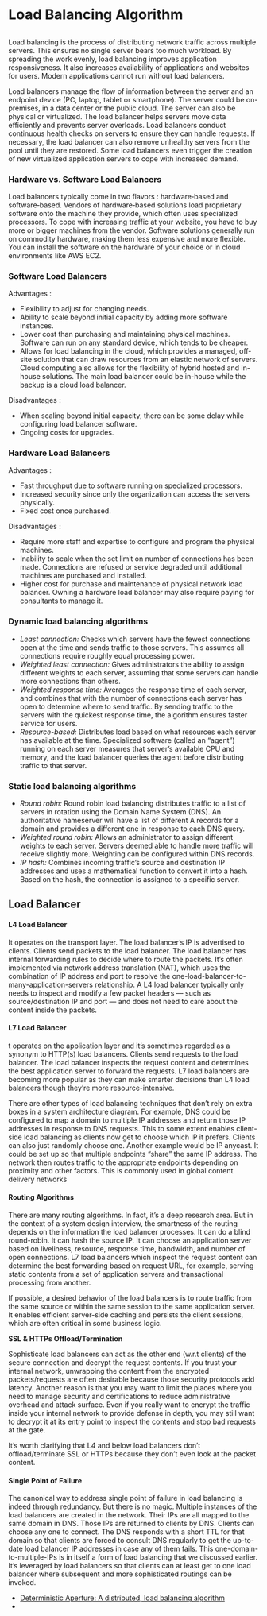 # Load Balancing Algorithm

##

Load balancing is the process of distributing network traffic across multiple servers. This ensures no single server bears too much workload. By spreading the work evenly, load balancing improves application responsiveness. It also increases availability of applications and websites for users. Modern applications cannot run without load balancers.

Load balancers manage the flow of information between the server and an endpoint device (PC, laptop, tablet or smartphone). The server could be on-premises, in a data center or the public cloud. The server can also be physical or virtualized. The load balancer helps servers move data efficiently and prevents server overloads. Load balancers conduct continuous health checks on servers to ensure they can handle requests. If necessary, the load balancer can also remove unhealthy servers from the pool until they are restored. Some load balancers even trigger the creation of new virtualized application servers to cope with increased demand.

### Hardware vs. Software Load Balancers <a href="#4b14" id="4b14"></a>

Load balancers typically come in two flavors : hardware‑based and software‑based. Vendors of hardware‑based solutions load proprietary software onto the machine they provide, which often uses specialized processors. To cope with increasing traffic at your website, you have to buy more or bigger machines from the vendor. Software solutions generally run on commodity hardware, making them less expensive and more flexible. You can install the software on the hardware of your choice or in cloud environments like AWS EC2.

### Software Load Balancers <a href="#28c5" id="28c5"></a>

Advantages :

* Flexibility to adjust for changing needs.
* Ability to scale beyond initial capacity by adding more software instances.
* Lower cost than purchasing and maintaining physical machines. Software can run on any standard device, which tends to be cheaper.
* Allows for load balancing in the cloud, which provides a managed, off-site solution that can draw resources from an elastic network of servers. Cloud computing also allows for the flexibility of hybrid hosted and in-house solutions. The main load balancer could be in-house while the backup is a cloud load balancer.

Disadvantages :

* When scaling beyond initial capacity, there can be some delay while configuring load balancer software.
* Ongoing costs for upgrades.

### Hardware Load Balancers <a href="#19be" id="19be"></a>

Advantages :

* Fast throughput due to software running on specialized processors.
* Increased security since only the organization can access the servers physically.
* Fixed cost once purchased.

Disadvantages :

* Require more staff and expertise to configure and program the physical machines.
* Inability to scale when the set limit on number of connections has been made. Connections are refused or service degraded until additional machines are purchased and installed.
* Higher cost for purchase and maintenance of physical network load balancer. Owning a hardware load balancer may also require paying for consultants to manage it.

### Dynamic load balancing algorithms <a href="#26b7" id="26b7"></a>

* _Least connection:_ Checks which servers have the fewest connections open at the time and sends traffic to those servers. This assumes all connections require roughly equal processing power.
* _Weighted least connection:_ Gives administrators the ability to assign different weights to each server, assuming that some servers can handle more connections than others.
* _Weighted response time:_ Averages the response time of each server, and combines that with the number of connections each server has open to determine where to send traffic. By sending traffic to the servers with the quickest response time, the algorithm ensures faster service for users.
* _Resource-based:_ Distributes load based on what resources each server has available at the time. Specialized software (called an “agent”) running on each server measures that server’s available CPU and memory, and the load balancer queries the agent before distributing traffic to that server.

### Static load balancing algorithms <a href="#783b" id="783b"></a>

* _Round robin:_ Round robin load balancing distributes traffic to a list of servers in rotation using the Domain Name System (DNS). An authoritative nameserver will have a list of different A records for a domain and provides a different one in response to each DNS query.
* _Weighted round robin:_ Allows an administrator to assign different weights to each server. Servers deemed able to handle more traffic will receive slightly more. Weighting can be configured within DNS records.
* _IP hash:_ Combines incoming traffic’s source and destination IP addresses and uses a mathematical function to convert it into a hash. Based on the hash, the connection is assigned to a specific server.

## Load Balancer&#x20;

#### L4 Load Balancer

It operates on the transport layer. The load balancer’s IP is advertised to clients. Clients send packets to the load balancer. The load balancer has internal forwarding rules to decide where to route the packets. It’s often implemented via network address translation (NAT), which uses the combination of IP address and port to resolve the one-load-balancer-to-many-application-servers relationship. A L4 load balancer typically only needs to inspect and modify a few packet headers — such as source/destination IP and port — and does not need to care about the content inside the packets.

#### L7 Load Balancer

t operates on the application layer and it’s sometimes regarded as a synonym to HTTP(s) load balancers. Clients send requests to the load balancer. The load balancer inspects the request content and determines the best application server to forward the requests. L7 load balancers are becoming more popular as they can make smarter decisions than L4 load balancers though they’re more resource-intensive.

There are other types of load balancing techniques that don’t rely on extra boxes in a system architecture diagram. For example, DNS could be configured to map a domain to multiple IP addresses and return those IP addresses in response to DNS requests. This to some extent enables client-side load balancing as clients now get to choose which IP it prefers. Clients can also just randomly choose one. Another example would be IP anycast. It could be set up so that multiple endpoints “share” the same IP address. The network then routes traffic to the appropriate endpoints depending on proximity and other factors. This is commonly used in global content delivery networks

#### Routing Algorithms

There are many routing algorithms. In fact, it’s a deep research area. But in the context of a system design interview, the smartness of the routing depends on the information the load balancer processes. It can do a blind round-robin. It can hash the source IP. It can choose an application server based on liveliness, resource, response time, bandwidth, and number of open connections. L7 load balancers which inspect the request content can determine the best forwarding based on request URL, for example, serving static contents from a set of application servers and transactional processing from another.

If possible, a desired behavior of the load balancers is to route traffic from the same source or within the same session to the same application server. It enables efficient server-side caching and persists the client sessions, which are often critical in some business logic.

&#x20;**SSL & HTTPs Offload/Termination**

Sophisticate load balancers can act as the other end (w.r.t clients) of the secure connection and decrypt the request contents. If you trust your internal network, unwrapping the content from the encrypted packets/requests are often desirable because those security protocols add latency. Another reason is that you may want to limit the places where you need to manage security and certifications to reduce administrative overhead and attack surface. Even if you really want to encrypt the traffic inside your internal network to provide defense in depth, you may still want to decrypt it at its entry point to inspect the contents and stop bad requests at the gate.

It’s worth clarifying that L4 and below load balancers don’t offload/terminate SSL or HTTPs because they don’t even look at the packet content.

#### **Single Point of Failure**

The canonical way to address single point of failure in load balancing is indeed through redundancy. But there is no magic. Multiple instances of the load balancers are created in the network. Their IPs are all mapped to the same domain in DNS. Those IPs are returned to clients by DNS. Clients can choose any one to connect. The DNS responds with a short TTL for that domain so that clients are forced to consult DNS regularly to get the up-to-date load balancer IP addresses in case any of them fails. This one-domain-to-multiple-IPs is in itself a form of load balancing that we discussed earlier. It’s leveraged by load balancers so that clients can at least get to one load balancer where subsequent and more sophisticated routings can be invoked.





* &#x20;[Deterministic Aperture: A distributed, load balancing algorithm](https://blog.twitter.com/engineering/en\_us/topics/infrastructure/2019/daperture-load-balancer.html)
*
